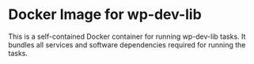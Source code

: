 # Docker Image for wp-dev-lib

This is a self-contained Docker container for running wp-dev-lib tasks. It bundles all services and software dependencies required for running the tasks.
